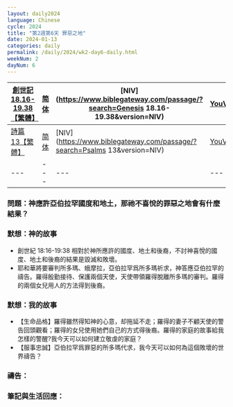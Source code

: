 ```yaml
---
layout: daily2024
language: Chinese
cycle: 2024
title: "第2週第6天 罪惡之地"
date: 2024-01-13
categories: daily
permalink: /daily/2024/wk2-day6-daily.html
weekNum: 2
dayNum: 6
---
```

| [創世記 18.16-19.38【繁體】](https://www.biblegateway.com/passage/?search=Genesis.18.16-19.38&version=CUVMPT) | [简体](https://www.biblegateway.com/passage/?search=Genesis.18.16-19.38&version=CUVMPS) | [NIV](https://www.biblegateway.com/passage/?search=Genesis 18.16-19.38&version=NIV) | [YouVersion](https://www.bible.com/zh-TW/bible/46/GEN.18) |
|---|---|---|---|
| [詩篇 13【繁體】](https://www.biblegateway.com/passage/?search=Psalms.13&version=CUVMPT) | [简体](https://www.biblegateway.com/passage/?search=Psalms.13&version=CUVMPS) | [NIV](https://www.biblegateway.com/passage/?search=Psalms 13&version=NIV) | [YouVersion](https://www.bible.com/zh-TW/bible/46/PSA.13) |
|---|---|---|---|


### 問題：神應許亞伯拉罕國度和地土，那祂不喜悅的罪惡之地會有什麼結果？

### 默想：神的故事
+ 創世紀 18:16-19:38 相對於神所應許的國度、地土和後裔，不討神喜悅的國度、地土和後裔的結果是毀滅和敗壞。
+ 耶和華將要審判所多瑪、蛾摩拉，亞伯拉罕爲所多瑪祈求，神答應亞伯拉罕的禱告。羅得殷勤接待、保護兩個天使，天使帶領羅得脫離所多瑪的審判。羅得的兩個女兒用人的方法得到後裔。

### 默想：我的故事
+ 【生命品格】羅得雖然得知神的心意，却拖延不走；羅得的妻子不顧天使的警告回頭觀看；羅得的女兒使用她們自己的方式得後裔。羅得的家庭的故事給我怎樣的警醒?我今天可以如何建立敬虔的家庭？
+ 【服事忠誠】亞伯拉罕爲罪惡的所多瑪代求，我今天可以如何為這個敗壞的世界禱告？

### 禱告：

### 筆記與生活回應：
